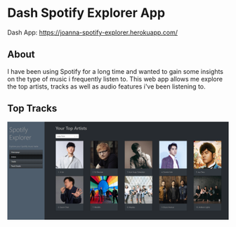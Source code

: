 # Dash Spotify Explorer App
Dash App: https://joanna-spotify-explorer.herokuapp.com/

## About
I have been using Spotify for a long time and wanted to gain some insights on the type of music i frequently listen to. 
This web app allows me explore the top artists, tracks as well as audio features i've been listening to.

## Top Tracks
![Image](/images/Artists.PNG)
